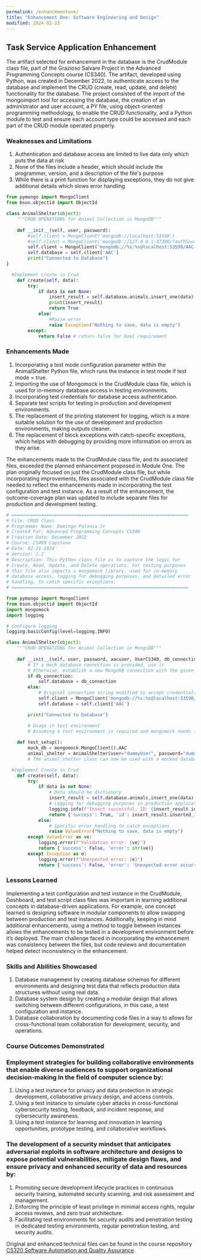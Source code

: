 ```yaml
---
permalink: /enhancementone/
title: "Enhancement One: Software Engineering and Design"
modified: 2024-02-23
---
```


## Task Service Application Enhancement

The artifact selected for enhancement in the database is the CrudModule class file, part of the Grazioso Salvare Project in the Advanced Programming Concepts course (CS340). The artifact, developed using Python, was created in December 2022, to authenticate access to the database and implement the CRUD (create, read, update, and delete) functionality for the database. The project consisted of the import of the mongoimport tool for accessing the database, the creation of an administrator and user account, a PY file, using object-oriented programming methodology, to enable the CRUD functionality, and a Python module to test and ensure each account type could be accessed and each part of the CRUD module operated properly.


### Weaknesses and Limitations

1. Authentication and database access are limited to live data only which puts the data at risk
2. None of the files include a header, which should include the programmer, version, and a description of the file's purpose
3. While there is a print function for displaying exceptions, they do not give additional details which slows error handling


```python
from pymongo import MongoClient
from bson.objectid import ObjectId

class AnimalShelter(object):
    """CRUD OPERATIONS for Animal Collection in MongoDB"""
    
    def __init__(self, user, password):
        #self.client = MongoClient('mongodb://localhost:53598')
        #self.client = MongoClient('mongodb://127.0.0.1:37300/?authSource=AAC&compressors=disabled&gssapiServiceName=mongodb' % (user, password))
        self.client = MongoClient('mongodb://%s:%s@localhost:53598/AAC' % (aacuser, UserCS340))
        self.database = self.client['AAC']
        print("Connected to Database")
}

  #Implement create in Crud
    def create(self, data):
        try:
            if data is not None:
                insert_result = self.database.animals.insert_one(data) #data should be dictionary
                print(insert_result)
                return True
            else:
                #Raise error
                raise Exception("Nothing to save, data is empty")
        except:
            return False # return false for bool requirement
```


### Enhancements Made

1.	Incorporating a test mode configuration parameter within the AnimalShelter Python file, which runs the instance in test mode if test mode = true.
2.	Importing the use of Mongomock in the CrudModule class file, which is used for in-memory database access in testing environments.
3.	 Incorporating test credentials for database access authentication.
4.	Separate test scripts for testing in production and development environments.
5.	The replacement of the printing statement for logging, which is a more suitable solution for the use of development and production environments, making outputs cleaner.
6.	The replacement of block exceptions with catch-specific exceptions, which helps with debugging by providing more information on errors as they arise.

The enhancements made to the CrudModule class file, and its associated files, exceeded the planned enhancement proposed in Module One. The plan originally focused on just the CrudModule class file, but while incorporating improvements, files associated with the CrudModule class file needed to reflect the enhancements made in incorporating the test configuration and test instance. As a result of the enhancement, the outcome-coverage plan was updated to include separate files for production and development testing.  


```python
# ==================================================================
# File: CRUD Class 
# Programmer Name: Domingo Polonia Jr
# Created For: Advanced Programming Concepts CS340
# Creation Date: December 2022
# Course: CS499 Capstone
# Date: 02-21-2024
# Version: 2.2
# Description: This Python class file is to capture the logic for
# Create, Read, Update, and Delete operations. For testing purposes
# this file also imports a mongomock library, used for in-memory
# database access, logging for debugging purposes, and detailed error
# handling, to catch specific exceptions.
# ==================================================================

from pymongo import MongoClient
from bson.objectid import ObjectId
import mongomock
import logging

# Configure logging
logging.basicConfig(level=logging.INFO)

class AnimalShelter(object):
    """CRUD OPERATIONS for Animal Collection in MongoDB"""
    
    def __init__(self, user, password, aacuser, UserCS340, db_connection=None):
        # If a mock database connection is provided, use it
        # Otherwise, establish a new MongoDB connection with the given credentials
        if db_connection:
            self.database = db_connection
        else:
            # Original connection string modified to accept credentials
            self.client = MongoClient('mongodb://%s:%s@localhost:53598/AAC' % (aacuser, UserCS340))
            self.database = self.client['AAC']

        print("Connected to Database")

        # Usage in test environment
        # Assuming a test environment is required and mongomock needs to be used
        
    def test_setup():
        mock_db = mongomock.MongoClient().AAC
        animal_shelter = AnimalShelter(user="dummyUser", password="dummyPassword", aacuser="dummyAacuser", UserCS340="dummyUserCS340", db_connection=mock_db)
        # The animal_shelter class can now be used with a mocked database for testing

  #Implement Create in Crud
    def create(self, data):
        try:
            if data is not None:
                # Data should be dictionary
                insert_result = self.database.animals.insert_one(data) 
                # Logging for debugging purposes in production application
                logging.info(f"Insert successful, ID: {insert_result.inserted_id}")
                return {'success': True, 'id': insert_result.inserted_id}
            else:
                # Specific error handling to catch exceptions
                raise ValueError("Nothing to save, data is empty")
        except ValueError as ve:
            logging.error(f"Validation error: {ve}")
            return {'success': False, 'error': str(ve)}
        except Exception as e:
            logging.error(f"Unexpected error: {e}")
            return {'success': False, 'error': 'Unexpected error occurred'}
```


### Lessons Learned

Implementing a test configuration and test instance in the CrudModule, Dashboard, and test script class files was important in learning additional concepts in database-driven applications. For example, one concept learned is designing software in modular components to allow swapping between production and test instances. Additionally, keeping in mind additional enhancements, using a method to toggle between instances allows the enhancements to be tested in a development environment before it’s deployed. The main challenge faced in incorporating the enhancement was consistency between the files, but code reviews and documentation helped detect inconsistency in the enhancement. 


### Skills and Abilities Showcased

1.	Database management by creating database schemas for different environments and designing test data that reflects production data structures without using real data.
2.	Database system design by creating a modular design that allows switching between different configurations, in this case, a test configuration and instance.
3.	Database collaboration by documenting code files in a way to allows for cross-functional team collaboration for development, security, and operations.


### Course Outcomes Demonstrated

### Employment strategies for building collaborative environments that enable diverse audiences to support organizational decision-making in the field of computer science by:

1.	Using a test instance for privacy and data protection in strategic development, collaborative privacy design, and access controls.
3.	Using a test instance to simulate cyber attacks in cross-functional cybersecurity testing, feedback, and incident response, and cybersecurity awareness.
4.	Using a test instance for learning and innovation in learning opportunities, prototype testing, and collaborative workflows.

### The development of a security mindset that anticipates adversarial exploits in software architecture and designs to expose potential vulnerabilities, mitigate design flaws, and ensure privacy and enhanced security of data and resources by:

1.	Promoting secure development lifecycle practices in continuous security training, automated security scanning, and risk assessment and management.
2.	Enforcing the principle of least privilege in minimal access rights, regular access reviews, and zero trust architecture.
3.	Facilitating test environments for security audits and penetration testing in dedicated testing environments, regular penetration testing, and security audits.

Original and enhanced technical files can be found in the course repository [CS320 Software Automation and Quality Assurance]([https://github.com/dpoloniajr/CS-320-Software-Testing-Automation-and-QA]).

